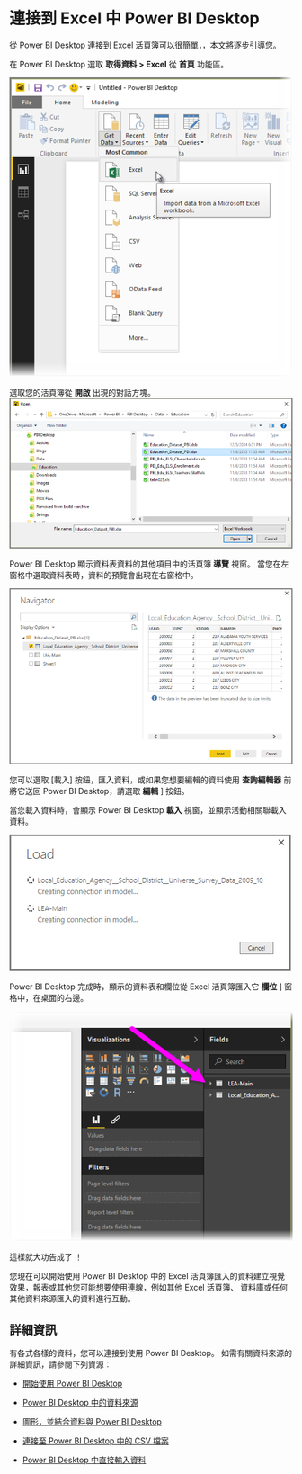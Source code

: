 <properties
   pageTitle="連接到 Excel 中 Power BI Desktop"
   description="輕鬆地連接到和使用 Power BI Desktop 中的 Excel 活頁簿資料"
   services="powerbi"
   documentationCenter=""
   authors="davidiseminger"
   manager="mblythe"
   backup=""
   editor=""
   tags=""
   qualityFocus="no"
   qualityDate=""/>

<tags
   ms.service="powerbi"
   ms.devlang="NA"
   ms.topic="article"
   ms.tgt_pltfrm="NA"
   ms.workload="powerbi"
   ms.date="09/29/2016"
   ms.author="davidi"/>

# 連接到 Excel 中 Power BI Desktop

從 Power BI Desktop 連接到 Excel 活頁簿可以很簡單，，本文將逐步引導您。

在 Power BI Desktop 選取 **取得資料 > Excel** 從 **首頁** 功能區。


![](media/powerbi-desktop-connect-excel/connect_to_Excel_1.png)

選取您的活頁簿從 **開啟** 出現的對話方塊。
![](media/powerbi-desktop-connect-excel/connect_to_Excel_2.png)

Power BI Desktop 顯示資料表資料的其他項目中的活頁簿 **導覽** 視窗。 當您在左窗格中選取資料表時，資料的預覽會出現在右窗格中。

![](media/powerbi-desktop-connect-excel/connect_to_Excel_3.png)

您可以選取 [載入] 按鈕，匯入資料，或如果您想要編輯的資料使用 **查詢編輯器** 前將它送回 Power BI Desktop，請選取 **編輯** ] 按鈕。

當您載入資料時，會顯示 Power BI Desktop **載入** 視窗，並顯示活動相關聯載入資料。  

![](media/powerbi-desktop-connect-excel/connect_to_Excel_4.png)

Power BI Desktop 完成時，顯示的資料表和欄位從 Excel 活頁簿匯入它 **欄位** ] 窗格中，在桌面的右邊。

![](media/powerbi-desktop-connect-excel/connect_to_Excel_5.png)

這樣就大功告成了 ！

您現在可以開始使用 Power BI Desktop 中的 Excel 活頁簿匯入的資料建立視覺效果，報表或其他您可能想要使用連線，例如其他 Excel 活頁簿、 資料庫或任何其他資料來源匯入的資料進行互動。


## 詳細資訊

﻿有各式各樣的資料，您可以連接到使用 Power BI Desktop。 如需有關資料來源的詳細資訊，請參閱下列資源︰

-   [開始使用 Power BI Desktop](powerbi-desktop-getting-started.md)

-   [Power BI Desktop 中的資料來源](powerbi-desktop-data-sources.md)

-   [圖形，並結合資料與 Power BI Desktop](powerbi-desktop-shape-and-combine-data.md)

-   [連接至 Power BI Desktop 中的 CSV 檔案](powerbi-desktop-connect-csv.md)   

-   [Power BI Desktop 中直接輸入資料](powerbi-desktop-enter-data-directly-into-desktop.md)   
